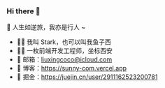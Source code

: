 ### Hi there 👋

<!--
**TNT-xioamo/TNT-xioamo** is a ✨ _special_ ✨ repository because its `README.md` (this file) appears on your GitHub profile.

Here are some ideas to get you started:

- 🔭 I’m currently working on ...
- 🌱 I’m currently learning ...
- 👯 I’m looking to collaborate on ...
- 🤔 I’m looking for help with ...
- 💬 Ask me about ...
- 📫 How to reach me: ...
- 😄 Pronouns: ...
- ⚡ Fun fact: ...
-->

💯 人生如逆旅，我亦是行人 ~

- 🤦‍♂️ 我叫 Stark，也可以叫我鱼子西
- 🧑‍💻 一枚前端开发工程师，坐标西安
- 📧 邮箱：liuxingcoco@icloud.com
- 🔗 博客：https://sunny-com.vercel.app
- 🔗 掘金：https://juejin.cn/user/2911162523200781
